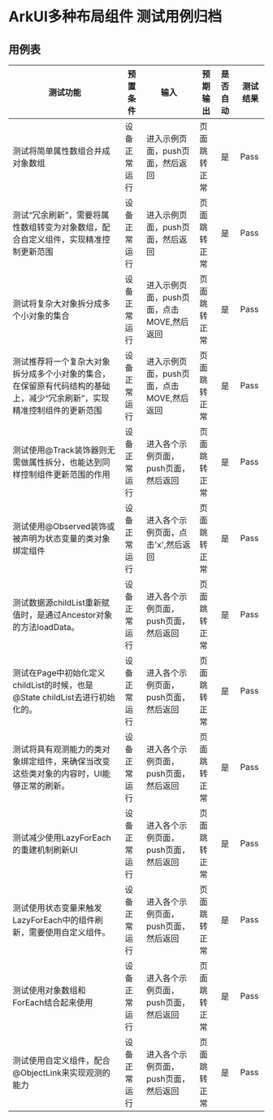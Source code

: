 # ArkUI多种布局组件 测试用例归档

## 用例表

| 测试功能                                                                | 预置条件       | 输入                        | 预期输出 | 是否自动 | 测试结果 |
|---------------------------------------------------------------------| -------------- |---------------------------|------| :------- | -------- |
| 测试将简单属性数组合并成对象数组                                                    | 设备正常运行   | 进入示例页面，push页面，然后返回        | 页面跳转正常 | 是       | Pass     |
| 测试“冗余刷新”，需要将属性数组转变为对象数组，配合自定义组件，实现精准控制更新范围                          | 设备正常运行 | 进入示例页面，push页面，然后返回        | 页面跳转正常 | 是       | Pass     |
| 测试将复杂大对象拆分成多个小对象的集合                                                 | 设备正常运行 | 进入示例页面，push页面，点击MOVE,然后返回 | 页面跳转正常 | 是       | Pass     |
| 测试推荐将一个复杂大对象拆分成多个小对象的集合，在保留原有代码结构的基础上，减少“冗余刷新”，实现精准控制组件的更新范围        | 设备正常运行   | 进入示例页面，push页面，点击MOVE,然后返回 | 页面跳转正常 | 是       | Pass     |
| 测试使用@Track装饰器则无需做属性拆分，也能达到同样控制组件更新范围的作用                             | 设备正常运行 | 进入各个示例页面，push页面，然后返回      | 页面跳转正常 | 是       | Pass     |
| 测试使用@Observed装饰或被声明为状态变量的类对象绑定组件                                    | 设备正常运行 | 进入各个示例页面，点击'x',然后返回        | 页面跳转正常 | 是       | Pass     |
| 测试数据源childList重新赋值时，是通过Ancestor对象的方法loadData。                             | 设备正常运行 | 进入各个示例页面，push页面，然后返回      | 页面跳转正常 | 是       | Pass     |
| 测试在Page中初始化定义childList的时候，也是@State childList去进行初始化的。                          | 设备正常运行 | 进入各个示例页面，push页面，然后返回      | 页面跳转正常 | 是       | Pass     |
| 测试将具有观测能力的类对象绑定组件，来确保当改变这些类对象的内容时，UI能够正常的刷新。                               | 设备正常运行 | 进入各个示例页面，push页面，然后返回      | 页面跳转正常 | 是       | Pass     |
| 测试减少使用LazyForEach的重建机制刷新UI                                           | 设备正常运行 | 进入各个示例页面，push页面，然后返回      | 页面跳转正常 | 是       | Pass     |
| 测试使用状态变量来触发LazyForEach中的组件刷新，需要使用自定义组件。                                            | 设备正常运行 | 进入各个示例页面，push页面，然后返回      | 页面跳转正常 | 是       | Pass     |
| 测试使用对象数组和ForEach结合起来使用                                          | 设备正常运行 | 进入各个示例页面，push页面，然后返回      | 页面跳转正常 | 是       | Pass     |
| 测试使用自定义组件，配合@ObjectLink来实现观测的能力                                           | 设备正常运行 | 进入各个示例页面，push页面，然后返回      | 页面跳转正常 | 是       | Pass     |